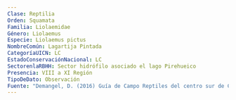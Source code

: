 ```yaml
---
Clase: Reptilia
Orden: Squamata
Familia: Liolaemidae
Género: Liolaemus
Especie: Liolaemus pictus
NombreComún: Lagartija Pintada
CategoríaUICN: LC
EstadoConservaciónNacional: LC
SectorenlaRBHH: Sector hidrófilo asociado el lago Pirehueico
Presencia: VIII a XI Región
TipoDeDato: Observación
Fuente: "Demangel, D. (2016) Guía de Campo Reptiles del centro sur de Chile. Ed. Corporación Chilena de la Madera. Concepción, Chile. P114-115"
---
```

